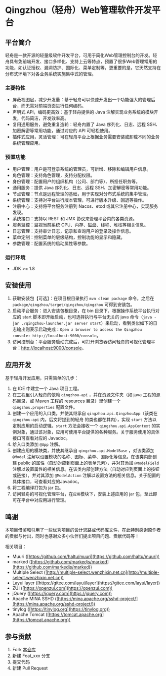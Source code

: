 # Qingzhou（轻舟）Web管理软件开发平台

## 平台简介

轻舟是一款开源的轻量级软件开发平台，可用于简化Web管理控制台的开发。轻舟具有免前端开发、接口多样化、支持上云等特点，预置了很多Web管理常用的功能，如认证授权、漏洞防护、国际化、菜单定制等，更重要的是，它天然支持在分布式环境下对各业务系统实施集中式的管理。

### 主要特性

- 屏蔽视图层，减少开发量：基于轻舟可以快速开发出一个功能强大的管理后台，而无需对前端页面进行任何编码。
- 声明式 API，编码更高效：基于轻舟提供的 Java 注解实现业务系统的模块开发，代码简洁，开发效率高。
- 复用通用服务，避免重复造轮：轻舟内置了 Java 序列化、日志、远程 SSH、加密解密等常用功能，通过对应的 API 可轻松使用。
- 插件式应用，灵活管理：可在轻舟平台上根据业务需要安装或卸载不同的业务系统管理应用。

### 预置功能

- 用户管理：用户是可登录系统的管理员，可新增、移除和编辑用户信息。
- 角色管理：支持角色管理，支持分配权限。
- 身份管理：配置用户的组织机构（公司、部门等）、所担任职务等。
- 通用服务：提供 Java 序列化、日志、远程 SSH、加密解密等常用功能。
- 节点管理：节点是远程管理的基础，用于实现对分布式系统的集中管理。
- 系统管理：支持对平台进行版本管理，可进行版本升级、回退等操作。
- 注册中心：支持将平台服务注册到 Nacos、etcd 或其它注册中心，实现服务发现。
- 系统接口：支持以 REST 和 JMX 协议来管理平台内的各类资源。
- 服务监控：监视当前系统 CPU、内存、磁盘、线程、堆栈等相关信息。
- 日志管理：支持审计日志，记录和查询用户的登录及操作信息。
- 菜单定制：控制菜单的层级结构，控制功能的显示和隐藏。
- 参数管理：配置系统的启动属性等参数。

### 运行环境

- JDK >= 1.8

## 安装使用

1. 获取安装包【可选】：在项目根目录执行 `mvn clean package` 命令，之后在 `package/qingzhou/target/qingzhou/qingzhou` 可得到安装包。
2. 启动平台服务：进入安装包根目录，在 bin 目录下，根据操作系统平台执行对应的 start 脚本即开始启动，也可选择执行与平台无关的 java 命令（`java -jar ./qingzhou-launcher.jar server start`）来启动，看到类似如下的日志输出则表示启动完成：`Open a browser to access the Qingzhou console: http://localhost:9000/console`。
3. 访问控制台：平台服务启动完成后，可打开浏览器访问轻舟的可视化管理平台：[http://localhost:9000/console](http://localhost:9000/console)。

## 应用开发

基于轻舟开发应用，只需简单的几步：

1. 在 IDE 中建立一个 Java 项目工程。
2. 在工程里引入轻舟的依赖 `qingzhou-api` ，并在资源文件夹（如 java 工程的源码目录，或 Maven 工程的 resources 目录）里创建一个 `qingzhou.properties` 配置文件。
3. 创建一个应用的入口类，并使其继承自 `qingzhou.api.QingzhouApp`（该类在 `qingzhou-api` 内，后文将提到的轻舟 的类也都在其内），实现 `start` 方法以定制应用的启动逻辑。`start` 方法会接收一个 `qingzhou.api.AppContext` 的实例对象，通过该对象，应用可使用平台提供的各种服务。关于服务使用的具体接口可查看对应的 Javadoc。
4. 给入口类添加 `@App` 注解。
5. 创建应用的模块类，并使其继承自 `qingzhou.api.ModelBase` ，对该类添加 `@Model` 注解以设置模块的名称、图标、菜单、国际化等信息。在该类内部创建 public 的属性（自动对应到页面上的表单元素），并对其添加 `@ModelField` 注解以设置属性的相关信息。在该类内部创建方法（自动对应到页面上的按钮或链接），并对其添加 `@ModelAction` 注解以设置方法的相关信息。关于配置的具体接口，可查看对应的Javadoc。
6. 将工程编译打包为 jar 包。
7. 访问轻舟的可视化管理平台，在`应用`模块下，安装上述应用的 jar 包，至此即可在平台中对应用进行管理。

## 鸣谢

本项目借鉴和引用了一些优秀项目的设计思路或代码库文件，在此特别感谢原作者的贡献与付出，同时也感谢众多小伙伴们提出项目问题、贡献代码等！

相关项目：

+ Muuri ([https://github.com/haltu/muuri](https://github.com/haltu/muuri))
+ marked ([https://github.com/markedjs/marked](https://github.com/markedjs/marked))
+ Multiple Select ([http://multiple-select.wenzhixin.net.cn](http://multiple-select.wenzhixin.net.cn))
+ Layui layer ([https://gitee.com/layui/layer](https://gitee.com/layui/layer))
+ ZUI ([https://openzui.com](https://openzui.com))
+ jQuery ([https://jquery.com](https://jquery.com))
+ Apache MINA SSHD ([https://mina.apache.org/sshd-project/](https://mina.apache.org/sshd-project/))
+ tinylog ([https://tinylog.org](https://tinylog.org))
+ Apache Tomcat ([https://tomcat.apache.org](https://tomcat.apache.org))

## 参与贡献

1. Fork [本仓库](https://gitee.com/openeuler/qingzhou)
2. 新建 Feat_xxx 分支
3. 提交代码
4. 新建 Pull Request
